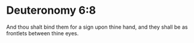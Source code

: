 # Deuteronomy 6:8

And thou shalt bind them for a sign upon thine hand, and they shall be as frontlets between thine eyes.